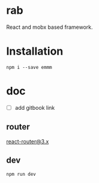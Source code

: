 # rab
React and mobx based framework.

# Installation

`npm i --save emmm`

# doc
- [ ] add gitbook link

## router

[react-router@3.x](https://github.com/ReactTraining/react-router/tree/v3) 

## dev

`npm run dev`
